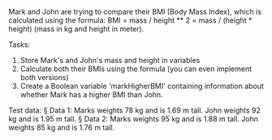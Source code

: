 Mark and John are trying to compare their BMI (Body Mass Index), which is 
calculated using the formula:
BMI = mass / height ** 2 = mass / (height * height) (mass in kg 
and height in meter).

Tasks:
1.  Store Mark's and John's mass and height in variables
2.  Calculate both their BMIs using the formula (you can even implement both 
versions)
3.  Create a Boolean variable 'markHigherBMI' containing information about 
whether Mark has a higher BMI than John.

Test data:
§  Data 1: Marks weights 78 kg and is 1.69 m tall. John weights 92 kg and is 1.95 
m tall.
§  Data 2: Marks weights 95 kg and is 1.88 m tall. John weights 85 kg and is 1.76 
m tall.
